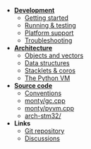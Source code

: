 - **[Development](dev/README.md)**
  - [Getting started](dev/getting-started.md)
  - [Running & testing](dev/running-testing.md)
  - [Platform support](dev/platform-support.md)
  - [Troubleshooting](dev/troubleshooting.md)
- **[Architecture](arch/README.md)**
  - [Objects and vectors](arch/objects-and-vectors.md)
  - [Data structures](arch/data-structures.md)
  - [Stacklets & coros](arch/stacklets-coros.md)
  - [The Python VM](arch/the-python-vm.md)
- **[Source code](src/README.md)**
  - [Conventions](src/conventions.md)
  - [monty/gc.cpp](src/monty-gc.md)
  - [monty/pyvm.cpp](src/monty-pyvm.md)
  - [arch-stm32/](src/arch-stm32.md)
- **Links**
  - [Git repository](https://github.com/jeelabs/monty)
  - [Discussions](https://github.com/jeelabs/monty/discussions)

